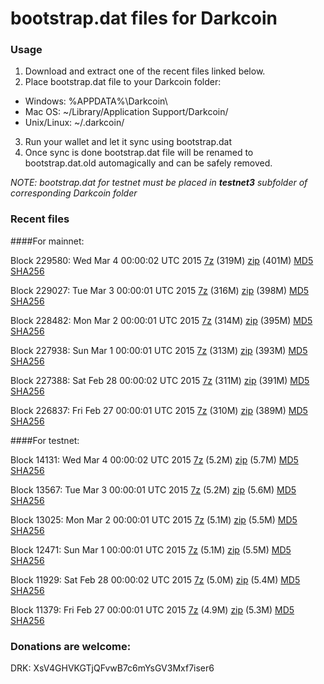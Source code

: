# bootstrap.dat files for Darkcoin

### Usage

1. Download and extract one of the recent files linked below.
2. Place bootstrap.dat file to your Darkcoin folder:
 - Windows: %APPDATA%\Darkcoin\
 - Mac OS: ~/Library/Application Support/Darkcoin/
 - Unix/Linux: ~/.darkcoin/
3. Run your wallet and let it sync using bootstrap.dat
4. Once sync is done bootstrap.dat file will be renamed to bootstrap.dat.old automagically and can be safely removed.

_NOTE: bootstrap.dat for testnet must be placed in **testnet3** subfolder of corresponding Darkcoin folder_

### Recent files

####For mainnet:

Block 229580: Wed Mar  4 00:00:02 UTC 2015 [7z](https://transfer.sh/gr3AP/bootstrap.dat.20150304.7z) (319M) [zip](https://transfer.sh/38Qnm/bootstrap.dat.20150304.zip) (401M) [MD5](https://transfer.sh/uusmg/md5.txt) [SHA256](https://transfer.sh/dEYfa/sha256.txt)

Block 229027: Tue Mar  3 00:00:01 UTC 2015 [7z](https://transfer.sh/iJaHi/bootstrap.dat.20150303.7z) (316M) [zip](https://transfer.sh/NHh51/bootstrap.dat.20150303.zip) (398M) [MD5](https://transfer.sh/1c6Tnb/md5.txt) [SHA256](https://transfer.sh/79fLl/sha256.txt)

Block 228482: Mon Mar  2 00:00:01 UTC 2015 [7z](https://transfer.sh/uekS5/bootstrap.dat.20150302.7z) (314M) [zip](https://transfer.sh/14fLE8/bootstrap.dat.20150302.zip) (395M) [MD5](https://transfer.sh/TC9sF/md5.txt) [SHA256](https://transfer.sh/UZnE1/sha256.txt)

Block 227938: Sun Mar  1 00:00:01 UTC 2015 [7z](https://transfer.sh/evXkS/bootstrap.dat.20150301.7z) (313M) [zip](https://transfer.sh/xzcxE/bootstrap.dat.20150301.zip) (393M) [MD5](https://transfer.sh/2x5vM/md5.txt) [SHA256](https://transfer.sh/NPoOI/sha256.txt)

Block 227388: Sat Feb 28 00:00:02 UTC 2015 [7z](https://transfer.sh/D32X4/bootstrap.dat.20150228.7z) (311M) [zip](https://transfer.sh/LA4N7/bootstrap.dat.20150228.zip) (391M) [MD5](https://transfer.sh/XeURH/md5.txt) [SHA256](https://transfer.sh/Zd8am/sha256.txt)

Block 226837: Fri Feb 27 00:00:01 UTC 2015 [7z](https://transfer.sh/1hBCEa/bootstrap.dat.20150227.7z) (310M) [zip](https://transfer.sh/1hT14m/bootstrap.dat.20150227.zip) (389M) [MD5](https://transfer.sh/JjpKw/md5.txt) [SHA256](https://transfer.sh/Dkmid/sha256.txt)

####For testnet:

Block 14131: Wed Mar  4 00:00:02 UTC 2015 [7z](https://transfer.sh/4PHRI/bootstrap.dat.20150304.7z) (5.2M) [zip](https://transfer.sh/1muZi/bootstrap.dat.20150304.zip) (5.7M) [MD5](https://transfer.sh/KrVrY/md5.txt) [SHA256](https://transfer.sh/jYzkL/sha256.txt)

Block 13567: Tue Mar  3 00:00:01 UTC 2015 [7z](https://transfer.sh/KSlmT/bootstrap.dat.20150303.7z) (5.2M) [zip](https://transfer.sh/D2FVC/bootstrap.dat.20150303.zip) (5.6M) [MD5](https://transfer.sh/uLzrm/md5.txt) [SHA256](https://transfer.sh/UvlwL/sha256.txt)

Block 13025: Mon Mar  2 00:00:01 UTC 2015 [7z](https://transfer.sh/1gHFDQ/bootstrap.dat.20150302.7z) (5.1M) [zip](https://transfer.sh/eoTAf/bootstrap.dat.20150302.zip) (5.5M) [MD5](https://transfer.sh/11gKGQ/md5.txt) [SHA256](https://transfer.sh/KXQkk/sha256.txt)

Block 12471: Sun Mar  1 00:00:01 UTC 2015 [7z](https://transfer.sh/O3ZC3/bootstrap.dat.20150301.7z) (5.1M) [zip](https://transfer.sh/1gHbFR/bootstrap.dat.20150301.zip) (5.5M) [MD5](https://transfer.sh/C0Swb/md5.txt) [SHA256](https://transfer.sh/1dvaGE/sha256.txt)

Block 11929: Sat Feb 28 00:00:02 UTC 2015 [7z](https://transfer.sh/sfY8Y/bootstrap.dat.20150228.7z) (5.0M) [zip](https://transfer.sh/kuoP8/bootstrap.dat.20150228.zip) (5.4M) [MD5](https://transfer.sh/HpVFR/md5.txt) [SHA256](https://transfer.sh/bEXS1/sha256.txt)

Block 11379: Fri Feb 27 00:00:01 UTC 2015 [7z](https://transfer.sh/K1SOe/bootstrap.dat.20150227.7z) (4.9M) [zip](https://transfer.sh/3QE1J/bootstrap.dat.20150227.zip) (5.3M) [MD5](https://transfer.sh/ZsMX0/md5.txt) [SHA256](https://transfer.sh/19dOUd/sha256.txt)

### Donations are welcome:

DRK: XsV4GHVKGTjQFvwB7c6mYsGV3Mxf7iser6
